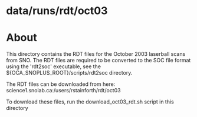 data/runs/rdt/oct03
==========

About
==========
This directory contains the RDT files for the October 2003 laserball scans from SNO. The RDT files are required to be converted to the SOC file format using the 'rdt2soc' executable, see the ${OCA_SNOPLUS_ROOT}/scripts/rdt2soc directory.

The RDT files can be downloaded from here:
science1.snolab.ca:/users/rstainforth/rdt/oct03

To download these files, run the download_oct03_rdt.sh script in this directory

